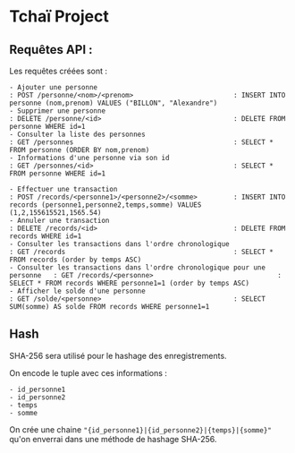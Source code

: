 # Tchaï Project

## Requêtes API :

Les requêtes créées sont :

    - Ajouter une personne                                                      : POST /personne/<nom>/<prenom>                         : INSERT INTO personne (nom,prenom) VALUES ("BILLON", "Alexandre")
    - Supprimer une personne                                                    : DELETE /personne/<id>                                 : DELETE FROM personne WHERE id=1
    - Consulter la liste des personnes                                          : GET /personnes                                        : SELECT * FROM personne (ORDER BY nom,prenom)
    - Informations d'une personne via son id                                    : GET /personnes/<id>                                   : SELECT * FROM personne WHERE id=1

    - Effectuer une transaction                                                 : POST /records/<personne1>/<personne2>/<somme>         : INSERT INTO records (personne1,personne2,temps,somme) VALUES (1,2,155615521,1565.54)
    - Annuler une transaction                                                   : DELETE /records/<id>                                  : DELETE FROM records WHERE id=1
    - Consulter les transactions dans l'ordre chronologique                     : GET /records                                          : SELECT * FROM records (order by temps ASC)
    - Consulter les transactions dans l'ordre chronologique pour une personne   : GET /records/<personne>                               : SELECT * FROM records WHERE personne1=1 (order by temps ASC)
    - Afficher le solde d'une personne                                          : GET /solde/<personne>                                 : SELECT SUM(somme) AS solde FROM records WHERE personne1=1

## Hash

SHA-256 sera utilisé pour le hashage des enregistrements.

On encode le tuple avec ces informations :

    - id_personne1
    - id_personne2
    - temps
    - somme

On crée une chaine ```"{id_personne1}|{id_personne2}|{temps}|{somme}"``` qu'on enverrai dans une méthode de hashage SHA-256.